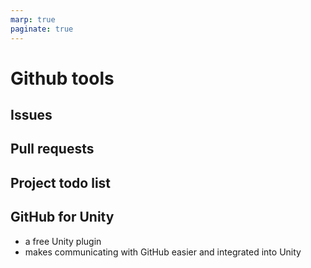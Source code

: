 ```yaml
---
marp: true
paginate: true
---
```

<!-- headingDivider: 3 -->
<!-- class: invert -->
# Github tools


## Issues

## Pull requests

## Project todo list

## GitHub for Unity

- a free Unity plugin
- makes communicating with GitHub easier and integrated into Unity
